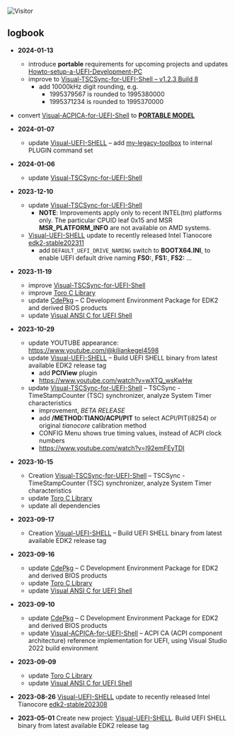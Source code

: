 ![Visitor](https://visitor-badge.laobi.icu/badge?page_id=KilianKegel.kiliankegel)

## logbook
* **2024-01-13**
  * introduce **portable** requirements for upcoming projects and updates [Howto-setup-a-UEFI-Development-PC](https://github.com/KilianKegel/Howto-setup-a-UEFI-Development-PC#preparation-for-upcoming-portable-projects)
  * improve to [Visual-TSCSync-for-UEFI-Shell – v1.2.3 Build 8](https://github.com/KilianKegel/Visual-TSCSync-for-UEFI-Shell#visual-tscsync-for-uefi-shell)
    * add 10000kHz digit rounding, e.g.
        * 1995379567 is rounded to 1995380000
        * 1995371234 is rounded to 1995370000
 * convert [Visual-ACPICA-for-UEFI-Shell](https://github.com/KilianKegel/Visual-ACPICA-for-UEFI-ShellPORTABLE) to [**PORTABLE MODEL**](https://github.com/KilianKegel/Visual-ACPICA-for-UEFI-ShellPORTABLE#20240113)
* **2024-01-07**
  * update [Visual-UEFI-SHELL](https://github.com/KilianKegel/Visual-UEFI-SHELL) – add [my-legacy-toolbox](https://github.com/tianocore/edk2-staging/blob/CdePkg/blogs/2021-11-14/README.md#my-legacy-toolbox) to internal PLUGIN command set
* **2024-01-06**
  * update [Visual-TSCSync-for-UEFI-Shell](https://github.com/KilianKegel/Visual-TSCSync-for-UEFI-Shell#visual-tscsync-for-uefi-shell)
* **2023-12-10**
  * update [Visual-TSCSync-for-UEFI-Shell](https://github.com/KilianKegel/Visual-TSCSync-for-UEFI-Shell#visual-tscsync-for-uefi-shell)
    * **NOTE**: Improvements apply only to recent INTEL(tm) platforms only. The particular CPUID leaf 0x15 and MSR **MSR_PLATFORM_INFO** are not available on AMD systems.
  * [Visual-UEFI-SHELL](https://github.com/KilianKegel/Visual-UEFI-SHELL#edk2-uefi-shell--visual-uefi-shell) update to recently released Intel Tianocore [edk2-stable202311](https://github.com/tianocore/edk2/releases/tag/edk2-stable202311)
    * add `DEFAULT_UEFI_DRIVE_NAMING` switch to **BOOTX64.INI**, to enable UEFI default drive naming **FS0:**, **FS1:**, **FS2:** ...
* **2023-11-19**
  * improve [Visual-TSCSync-for-UEFI-Shell](https://github.com/KilianKegel/Visual-TSCSync-for-UEFI-Shell)
  * improve [Toro C Library](https://github.com/KilianKegel/toro-C-Library#toro-c-library-formerly-known-as-torito-c-library)
  * update [CdePkg](https://github.com/KilianKegel/CdePkg) – C Development Environment Package for EDK2 and derived BIOS products
  * update [Visual ANSI C for UEFI Shell](https://github.com/KilianKegel/Visual-ANSI-C-for-UEFI-Shell#visual-ansi-c-for-uefi-shell)
* **2023-10-29**
  * update YOUTUBE appearance: https://www.youtube.com/@kiliankegel4598
  * update [Visual-UEFI-SHELL](https://github.com/KilianKegel/Visual-UEFI-SHELL) – Build UEFI SHELL binary from latest available EDK2 release tag
    * add **PCIView** plugin
    * https://www.youtube.com/watch?v=wXTQ_wsKwHw
  * update [Visual-TSCSync-for-UEFI-Shell](https://github.com/KilianKegel/Visual-TSCSync-for-UEFI-Shell#visual-tscsync-for-uefi-shell) – TSCSync - TimeStampCounter (TSC) synchronizer, analyze System Timer characteristics
    * improvement, *BETA RELEASE*
    * add **/METHOD:TIANO/ACPI/PIT** to select ACPI/PIT(i8254) or original *tianocore* calibration method
    * CONFIG Menu shows true timing values, instead of ACPI clock numbers
    * https://www.youtube.com/watch?v=I92emFEyTDI
* **2023-10-15**
  * Creation [Visual-TSCSync-for-UEFI-Shell](https://github.com/KilianKegel/Visual-TSCSync-for-UEFI-Shell#visual-tscsync-for-uefi-shell) – TSCSync - TimeStampCounter (TSC) synchronizer, analyze System Timer characteristics
  * update [Toro C Library](https://github.com/KilianKegel/toro-C-Library#toro-c-library-formerly-known-as-torito-c-library)
  * update all dependencies
* **2023-09-17**
  * Creation [Visual-UEFI-SHELL](https://github.com/KilianKegel/Visual-UEFI-SHELL) – Build UEFI SHELL binary from latest available EDK2 release tag
* **2023-09-16**
  * update [CdePkg](https://github.com/KilianKegel/CdePkg) – C Development Environment Package for EDK2 and derived BIOS products
  * update [Toro C Library](https://github.com/KilianKegel/toro-C-Library#toro-c-library-formerly-known-as-torito-c-library)
  * update [Visual ANSI C for UEFI Shell](https://github.com/KilianKegel/Visual-ANSI-C-for-UEFI-Shell#visual-ansi-c-for-uefi-shell)
* **2023-09-10**
  * update [CdePkg](https://github.com/KilianKegel/CdePkg) – C Development Environment Package for EDK2 and derived BIOS products
  * update [Visual-ACPICA-for-UEFI-Shell](https://github.com/KilianKegel/Visual-ACPICA-for-UEFI-Shell) – ACPI CA (ACPI component architecture) reference implementation for UEFI, using Visual Studio 2022 build environment


* **2023-09-09**
  * update [Toro C Library](https://github.com/KilianKegel/toro-C-Library#toro-c-library-formerly-known-as-torito-c-library)
  * update [Visual ANSI C for UEFI Shell](https://github.com/KilianKegel/Visual-ANSI-C-for-UEFI-Shell#visual-ansi-c-for-uefi-shell)

* **2023-08-26** [Visual-UEFI-SHELL](https://github.com/KilianKegel/Visual-UEFI-SHELL#edk2-uefi-shell--visual-uefi-shell) update to recently released Intel Tianocore [edk2-stable202308](https://github.com/tianocore/edk2/releases/tag/edk2-stable202308)
* **2023-05-01** Create new project: [Visual-UEFI-SHELL](https://github.com/KilianKegel/Visual-UEFI-SHELL#edk2-uefi-shell--visual-uefi-shell). Build UEFI SHELL binary from latest available EDK2 release tag

